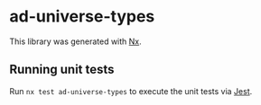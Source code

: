 # ad-universe-types

This library was generated with [Nx](https://nx.dev).

## Running unit tests

Run `nx test ad-universe-types` to execute the unit tests via [Jest](https://jestjs.io).
